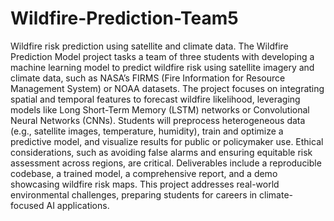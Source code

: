 # Wildfire-Prediction-Team5
Wildfire risk prediction using satellite and climate data.
The Wildfire Prediction Model project tasks a team of three students with developing a machine learning model to predict wildfire risk using satellite imagery and climate data, such as NASA’s FIRMS (Fire Information for Resource Management System) or NOAA datasets. The project focuses on integrating spatial and temporal features to forecast wildfire likelihood, leveraging models like Long Short-Term Memory (LSTM) networks or Convolutional Neural Networks (CNNs). Students will preprocess heterogeneous data (e.g., satellite images, temperature, humidity), train and optimize a predictive model, and visualize results for public or policymaker use. Ethical considerations, such as avoiding false alarms and ensuring equitable risk assessment across regions, are critical. Deliverables include a reproducible codebase, a trained model, a comprehensive report, and a demo showcasing wildfire risk maps. This project addresses real-world environmental challenges, preparing students for careers in climate-focused AI applications.
